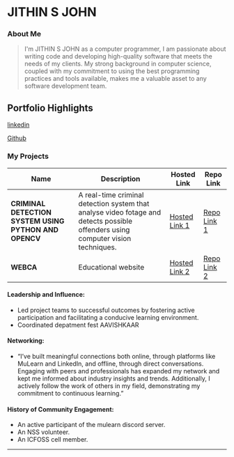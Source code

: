 # JITHIN S JOHN

### About Me

> I'm JITHIN S JOHN as a computer programmer, I am passionate about writing code and developing high-quality software that meets the needs of my clients. My strong background in computer science, coupled with my commitment to using the best programming practices and tools available, makes me a valuable asset to any software development team.


## Portfolio Highlights

[linkedin](https://www.linkedin.com/in/jithin-s-john-649056221)

[Github](https://github.com/Mr-JsJ)


### My Projects

| Name                | Description                                                               | Hosted Link                              | Repo Link                                                      |
|---------------------|---------------------------------------------------------------------------|------------------------------------------|----------------------------------------------------------------|
| **CRIMINAL DETECTION SYSTEM USING PYTHON AND OPENCV**  | A real-time criminal detection system that analyse video fotage and detects possible offenders using computer vision techniques. | [Hosted Link 1](https://example.com)    | [Repo Link 1](https://github.com/MrJsJ/BCA/tree/main/CRIMINAL%20DETECTION%20SYSTEM%20PYTHON%20PROJECT%20USING%20OPENCV)             |
| **WEBCA**  | Educational website  | [Hosted Link 2](https://example.com)   | [Repo Link 2](https://github.com/Mr-JsJ/webca.github.io)     |

#### Leadership and Influence:

- Led project teams to successful outcomes by fostering active participation and facilitating a conducive learning environment.
-  Coordinated depatment fest AAVISHKAAR 

#### Networking:

- “I’ve built meaningful connections both online, through platforms like MuLearn and LinkedIn, and offline, through direct conversations. Engaging with peers and professionals has expanded my network and kept me informed about industry insights and trends. Additionally, I actively follow the work of others in my field, demonstrating my commitment to continuous learning.” 

#### History of Community Engagement:

-  An active participant of the mulearn discord server.
-  An NSS volunteer.
-  An ICFOSS cell member. 

---

